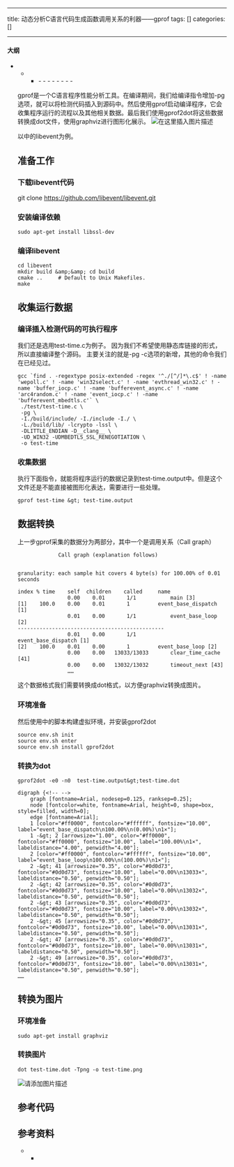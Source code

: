 
--- 
title:  动态分析C语言代码生成函数调用关系的利器——gprof 
tags: []
categories: [] 

---


#### 大纲
- - <ul><li>- - - - - - - - 


gprof是一个C语言程序性能分析工具。在编译期间，我们给编译指令增加-pg选项，就可以将检测代码插入到源码中。然后使用gprof启动编译程序，它会收集程序运行的流程以及其他相关数据。最后我们使用gprof2dot将这些数据转换成dot文件，使用graphviz进行图形化展示。 <img src="https://img-blog.csdnimg.cn/direct/162b0fac0f8e45fb9a90dd450789ccbf.png" alt="在这里插入图片描述">

以中的libevent为例。

## 准备工作

### 下载libevent代码

git clone https://github.com/libevent/libevent.git

### 安装编译依赖

```
sudo apt-get install libssl-dev

```

### 编译libevent

```
cd libevent
mkdir build &amp;&amp; cd build
cmake ..     # Default to Unix Makefiles.
make

```

## 收集运行数据

### 编译插入检测代码的可执行程序

我们还是选用test-time.c为例子。 因为我们不希望使用静态库链接的形式，所以直接编译整个源码。 主要关注的就是-pg -c选项的新增，其他的命令我们在已经见过。

```
gcc `find . -regextype posix-extended -regex '^./[^/]*\.c$' ! -name 'wepoll.c' ! -name 'win32select.c' ! -name 'evthread_win32.c' ! -name 'buffer_iocp.c' ! -name 'bufferevent_async.c' ! -name 'arc4random.c' ! -name 'event_iocp.c' ! -name 'bufferevent_mbedtls.c'` \
 ./test/test-time.c \
 -pg \
 -I./build/include/ -I./include -I./ \
 -L./build/lib/ -lcrypto -lssl \
 -DLITTLE_ENDIAN -D__clang__ \
 -UD_WIN32 -UDMBEDTLS_SSL_RENEGOTIATION \
 -o test-time

```

### 收集数据

执行下面指令，就能将程序运行的数据记录到test-time.output中。但是这个文件还是不能直接被图形化表达，需要进行一些处理。

```
gprof test-time &gt; test-time.output

```

## 数据转换

上一步gprof采集的数据分为两部分，其中一个是调用关系（Call graph）

```
		     Call graph (explanation follows)


granularity: each sample hit covers 4 byte(s) for 100.00% of 0.01 seconds

index % time    self  children    called     name
                0.00    0.01       1/1           main [3]
[1]    100.0    0.00    0.01       1         event_base_dispatch [1]
                0.01    0.00       1/1           event_base_loop [2]
-----------------------------------------------
                0.01    0.00       1/1           event_base_dispatch [1]
[2]    100.0    0.01    0.00       1         event_base_loop [2]
                0.00    0.00   13033/13033       clear_time_cache [41]
                0.00    0.00   13032/13032       timeout_next [43]
                ……

```

这个数据格式我们需要转换成dot格式，以方便graphviz转换成图片。

### 环境准备

然后使用中的脚本构建虚拟环境，并安装gprof2dot

```
source env.sh init
source env.sh enter
source env.sh install gprof2dot

```

### 转换为dot

```
gprof2dot -e0 -n0  test-time.output&gt;test-time.dot

```

```
digraph {<!-- -->
	graph [fontname=Arial, nodesep=0.125, ranksep=0.25];
	node [fontcolor=white, fontname=Arial, height=0, shape=box, style=filled, width=0];
	edge [fontname=Arial];
	1 [color="#ff0000", fontcolor="#ffffff", fontsize="10.00", label="event_base_dispatch\n100.00%\n(0.00%)\n1×"];
	1 -&gt; 2 [arrowsize="1.00", color="#ff0000", fontcolor="#ff0000", fontsize="10.00", label="100.00%\n1×", labeldistance="4.00", penwidth="4.00"];
	2 [color="#ff0000", fontcolor="#ffffff", fontsize="10.00", label="event_base_loop\n100.00%\n(100.00%)\n1×"];
	2 -&gt; 41 [arrowsize="0.35", color="#0d0d73", fontcolor="#0d0d73", fontsize="10.00", label="0.00%\n13033×", labeldistance="0.50", penwidth="0.50"];
	2 -&gt; 42 [arrowsize="0.35", color="#0d0d73", fontcolor="#0d0d73", fontsize="10.00", label="0.00%\n13032×", labeldistance="0.50", penwidth="0.50"];
	2 -&gt; 43 [arrowsize="0.35", color="#0d0d73", fontcolor="#0d0d73", fontsize="10.00", label="0.00%\n13032×", labeldistance="0.50", penwidth="0.50"];
	2 -&gt; 45 [arrowsize="0.35", color="#0d0d73", fontcolor="#0d0d73", fontsize="10.00", label="0.00%\n13031×", labeldistance="0.50", penwidth="0.50"];
	2 -&gt; 47 [arrowsize="0.35", color="#0d0d73", fontcolor="#0d0d73", fontsize="10.00", label="0.00%\n13031×", labeldistance="0.50", penwidth="0.50"];
	2 -&gt; 49 [arrowsize="0.35", color="#0d0d73", fontcolor="#0d0d73", fontsize="10.00", label="0.00%\n13031×", labeldistance="0.50", penwidth="0.50"];
……

```

## 转换为图片

### 环境准备

```
sudo apt-get install graphviz

```

### 转换图片

```
dot test-time.dot -Tpng -o test-time.png

```

<img src="https://img-blog.csdnimg.cn/direct/9c32740de6664f47a7ecfdbf21987f17.png" alt="请添加图片描述">

## 参考代码



## 参考资料
- - 